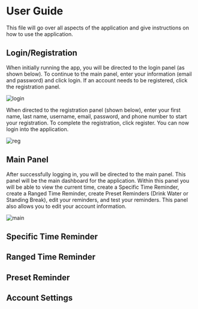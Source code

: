 # User Guide

This file will go over all aspects of the application and give instructions on how to use the application.

## Login/Registration

When initially running the app, you will be directed to the login panel (as shown below). To continue to the main panel, enter your information (email and password) and click login. If an account needs to be registered, click the registration panel.

![login](https://user-images.githubusercontent.com/84686155/166133809-24f50254-f0c5-4053-8372-33ef59ee0100.png)

When directed to the registration panel (shown below), enter your first name, last name, username, email, password, and phone number to start your registration. To complete the registration, click register. You can now login into the application.

![reg](https://user-images.githubusercontent.com/84686155/166133884-84bc1f0a-8788-4aa8-9b09-cb0d64c1a723.png)

## Main Panel

After successfully logging in, you will be directed to the main panel. This panel will be the main dashboard for the application. Within this panel you will be able to view the current time, create a Specific Time Reminder, create a Ranged Time Reminder, create Preset Reminders (Drink Water or Standing Break), edit your reminders, and test your reminders. This panel also allows you to edit your account information.

![main](https://user-images.githubusercontent.com/84686155/166133979-b56f103f-b8ad-4f06-8bf1-5fbffb0db486.png)

## Specific Time Reminder

## Ranged Time Reminder

## Preset Reminder 

## Account Settings
